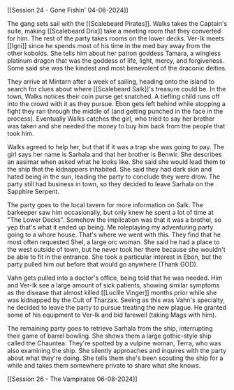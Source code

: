 [[Session 24 - Gone Fishin' 04-06-2024]]

The gang sets sail with the [[Scalebeard Pirates]]. Walks takes the Captain's suite, making [[Scalebeard Drix]] take a meeting room that they converted for him. The rest of the party takes rooms on the lower decks. Ver-Ik meets [[Igni]] since he spends most of his time in the med bay away from the other kobolds. She tells him about her patron goddess Tamara, a wingless platinum dragon that was the goddess of life, light, mercy, and forgiveness. Some said she was the kindest and most benevolent of the draconic deities.

They arrive at Mintarn after a week of sailing, heading onto the island to search for clues about where [[Scalebeard Salk]]'s treasure could be. In the town, Walks notices their coin purse get snatched. A tiefling child runs off into the crowd with it as they pursue. Ebon gets left behind while stopping a fight they ran through the middle of (and getting punched in the face in the process). Eventually Walks catches the girl, who tried to say her brother was taken and she needed the money to buy him back from the people that took him.

Walks agreed to help her, but that if it was a trap she was going to pay. The girl says her name is Sarhala and that her brother is Benwir. She describes an aasimar when asked what he looks like. She said she would lead them to the ship that the kidnappers inhabited. She said they had dark skin and hated being in the sun, leading the party to conclude they were drow. The party still had business in town, so they decided to leave Sarhala on the Sapphire Serpent.

The party goes to the local tavern for more information on Salk. The barkeeper saw him occasionally, but only knew he spent a lot of time at "The Lower Decks". Somehow the implication was that it was a brothel, so yep that's what it ended up being. Me roleplaying my adventuring party going to a whore house. That's where we went with this. They find that he most often requested Shel, a large orc woman. She said he had a place to the west outside of town, but he never took her there because she wouldn't be able to fit in the entrance. She took a particular interest in Ebon, but the party pulled him out before that would go anywhere (Thank GOD).

Vahn gets pulled into a doctor's office, being told that he was needed. Him and Ver-Ik see a large amount of sick patients, showing similar symptoms as the disease that almost killed [[Lucille Vinger]] months prior while she was kidnapped by the Cult of Tharzax. Seeing as this was Vahn's specialty, he decided to leave the party to pursue treating the new plague. He granted some of his equipment to Ver-Ik and bid farewell (taking Mags with him).

The remaining party goes to retrieve Sarhala from the ship, interrupting their game of barrel bowling. She shows them a large gothic-style ship called the Chauntea. They're spotted by a vulpine woman, Terra, who was also examining the ship. She silently approaches and inquires with the party about what they're doing. She tells them she's been scouting the ship for a while and takes them somewhere private to share what she knows.

[[Session 26 - The Vampirates 06-08-2024]]